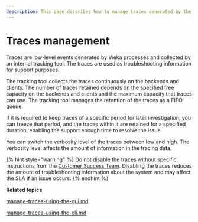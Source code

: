 ```yaml
---
description: This page describes how to manage traces generated by the Weka processes.
---
```


# Traces management

Traces are low-level events generated by Weka processes and collected by an internal tracking tool. The traces are used as troubleshooting information for support purposes.

The tracking tool collects the traces continuously on the backends and clients. The number of traces retained depends on the specified free capacity on the backends and clients and the maximum capacity that traces can use. The tracking tool manages the retention of the traces as a FIFO queue.

If it is required to keep traces of a specific period for later investigation, you can freeze that period, and the traces within it are retained for a specified duration, enabling the support enough time to resolve the issue.

You can switch the verbosity level of the traces between low and high. The verbosity level affects the amount of information in the tracing data.

{% hint style="warning" %}
Do not disable the traces without specific instructions from the [Customer Success Team](../../getting-support-for-your-weka-system.md#contact-customer-success-team). Disabling the traces reduces the amount of troubleshooting information about the system and may affect the SLA if an issue occurs.
{% endhint %}



**Related topics**

[manage-traces-using-the-gui.md](manage-traces-using-the-gui.md "mention")

[manage-traces-using-the-cli.md](manage-traces-using-the-cli.md "mention")
